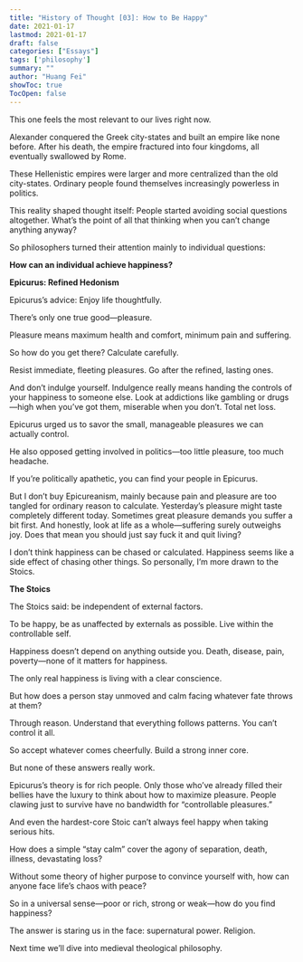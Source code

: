 ```yaml
---
title: "History of Thought [03]: How to Be Happy"
date: 2021-01-17
lastmod: 2021-01-17
draft: false
categories: ["Essays"]
tags: ['philosophy']
summary: ""
author: "Huang Fei"
showToc: true
TocOpen: false
---
```


This one feels the most relevant to our lives right now.

Alexander conquered the Greek city-states and built an empire like none before. After his death, the empire fractured into four kingdoms, all eventually swallowed by Rome.

These Hellenistic empires were larger and more centralized than the old city-states. Ordinary people found themselves increasingly powerless in politics.

This reality shaped thought itself: People started avoiding social questions altogether. What’s the point of all that thinking when you can’t change anything anyway?

So philosophers turned their attention mainly to individual questions:

**How can an individual achieve happiness?**

**Epicurus: Refined Hedonism**

Epicurus’s advice: Enjoy life thoughtfully.

There’s only one true good—pleasure.

Pleasure means maximum health and comfort, minimum pain and suffering.

So how do you get there? Calculate carefully.

Resist immediate, fleeting pleasures. Go after the refined, lasting ones.

And don’t indulge yourself. Indulgence really means handing the controls of your happiness to someone else. Look at addictions like gambling or drugs—high when you’ve got them, miserable when you don’t. Total net loss.

Epicurus urged us to savor the small, manageable pleasures we can actually control.

He also opposed getting involved in politics—too little pleasure, too much headache.

If you’re politically apathetic, you can find your people in Epicurus.

But I don’t buy Epicureanism, mainly because pain and pleasure are too tangled for ordinary reason to calculate. Yesterday’s pleasure might taste completely different today. Sometimes great pleasure demands you suffer a bit first. And honestly, look at life as a whole—suffering surely outweighs joy. Does that mean you should just say fuck it and quit living?

I don’t think happiness can be chased or calculated. Happiness seems like a side effect of chasing other things. So personally, I’m more drawn to the Stoics.

**The Stoics**

The Stoics said: be independent of external factors.

To be happy, be as unaffected by externals as possible. Live within the controllable self.

Happiness doesn’t depend on anything outside you. Death, disease, pain, poverty—none of it matters for happiness.

The only real happiness is living with a clear conscience.

But how does a person stay unmoved and calm facing whatever fate throws at them?

Through reason. Understand that everything follows patterns. You can’t control it all.

So accept whatever comes cheerfully. Build a strong inner core.

But none of these answers really work.

Epicurus’s theory is for rich people. Only those who’ve already filled their bellies have the luxury to think about how to maximize pleasure. People clawing just to survive have no bandwidth for “controllable pleasures.”

And even the hardest-core Stoic can’t always feel happy when taking serious hits.

How does a simple “stay calm” cover the agony of separation, death, illness, devastating loss?

Without some theory of higher purpose to convince yourself with, how can anyone face life’s chaos with peace?

So in a universal sense—poor or rich, strong or weak—how do you find happiness?

The answer is staring us in the face: supernatural power. Religion.

Next time we’ll dive into medieval theological philosophy.
